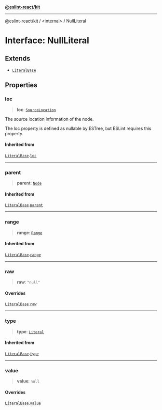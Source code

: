 [**@eslint-react/kit**](../../README.md)

***

[@eslint-react/kit](../../README.md) / [\<internal\>](../README.md) / NullLiteral

# Interface: NullLiteral

## Extends

- [`LiteralBase`](LiteralBase.md)

## Properties

### loc

> **loc**: [`SourceLocation`](SourceLocation.md)

The source location information of the node.

The loc property is defined as nullable by ESTree, but ESLint requires this property.

#### Inherited from

[`LiteralBase`](LiteralBase.md).[`loc`](LiteralBase.md#loc)

***

### parent

> **parent**: [`Node`](../type-aliases/Node.md)

#### Inherited from

[`LiteralBase`](LiteralBase.md).[`parent`](LiteralBase.md#parent)

***

### range

> **range**: [`Range`](../type-aliases/Range.md)

#### Inherited from

[`LiteralBase`](LiteralBase.md).[`range`](LiteralBase.md#range)

***

### raw

> **raw**: `"null"`

#### Overrides

[`LiteralBase`](LiteralBase.md).[`raw`](LiteralBase.md#raw)

***

### type

> **type**: [`Literal`](../enumerations/AST_NODE_TYPES.md#literal)

#### Inherited from

[`LiteralBase`](LiteralBase.md).[`type`](LiteralBase.md#type)

***

### value

> **value**: `null`

#### Overrides

[`LiteralBase`](LiteralBase.md).[`value`](LiteralBase.md#value)
